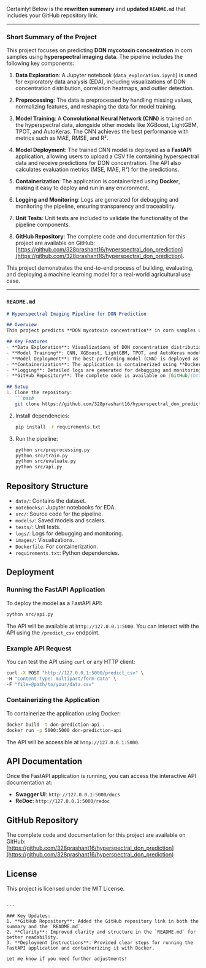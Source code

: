 Certainly! Below is the **rewritten summary** and **updated `README.md`** that includes your GitHub repository link.

---

### **Short Summary of the Project**

This project focuses on predicting **DON mycotoxin concentration** in corn samples using **hyperspectral imaging data**. The pipeline includes the following key components:

1. **Data Exploration**: A Jupyter notebook (`data_exploration.ipynb`) is used for exploratory data analysis (EDA), including visualizations of DON concentration distribution, correlation heatmaps, and outlier detection.

2. **Preprocessing**: The data is preprocessed by handling missing values, normalizing features, and reshaping the data for model training.

3. **Model Training**: A **Convolutional Neural Network (CNN)** is trained on the hyperspectral data, alongside other models like XGBoost, LightGBM, TPOT, and AutoKeras. The CNN achieves the best performance with metrics such as MAE, RMSE, and R².

4. **Model Deployment**: The trained CNN model is deployed as a **FastAPI** application, allowing users to upload a CSV file containing hyperspectral data and receive predictions for DON concentration. The API also calculates evaluation metrics (MSE, MAE, R²) for the predictions.

5. **Containerization**: The application is containerized using **Docker**, making it easy to deploy and run in any environment.

6. **Logging and Monitoring**: Logs are generated for debugging and monitoring the pipeline, ensuring transparency and traceability.

7. **Unit Tests**: Unit tests are included to validate the functionality of the pipeline components.

8. **GitHub Repository**: The complete code and documentation for this project are available on GitHub: [https://github.com/328prashant16/hyperspectral_don_prediction](https://github.com/328prashant16/hyperspectral_don_prediction).

This project demonstrates the end-to-end process of building, evaluating, and deploying a machine learning model for a real-world agricultural use case.

---

### **`README.md`**

```markdown
# Hyperspectral Imaging Pipeline for DON Prediction

## Overview
This project predicts **DON mycotoxin concentration** in corn samples using **hyperspectral imaging data**. The pipeline includes data exploration, preprocessing, model training, evaluation, and deployment using **FastAPI**. The complete code and documentation are available on GitHub: [https://github.com/328prashant16/hyperspectral_don_prediction](https://github.com/328prashant16/hyperspectral_don_prediction).

## Key Features
- **Data Exploration**: Visualizations of DON concentration distribution, correlation heatmaps, and outlier detection.
- **Model Training**: CNN, XGBoost, LightGBM, TPOT, and AutoKeras models are trained and evaluated.
- **Model Deployment**: The best-performing model (CNN) is deployed as a **FastAPI** application.
- **Containerization**: The application is containerized using **Docker** for easy deployment.
- **Logging**: Detailed logs are generated for debugging and monitoring.
- **GitHub Repository**: The complete code is available on [GitHub](https://github.com/328prashant16/hyperspectral_don_prediction).

## Setup
1. Clone the repository:
   ```bash
   git clone https://github.com/328prashant16/hyperspectral_don_prediction.git
   ```
2. Install dependencies:
   ```bash
   pip install -r requirements.txt
   ```
3. Run the pipeline:
   ```bash
   python src/preprocessing.py
   python src/train.py
   python src/evaluate.py
   python src/api.py
   ```

## Repository Structure
- `data/`: Contains the dataset.
- `notebooks/`: Jupyter notebooks for EDA.
- `src/`: Source code for the pipeline.
- `models/`: Saved models and scalers.
- `tests/`: Unit tests.
- `logs/`: Logs for debugging and monitoring.
- `images/`: Visualizations.
- `Dockerfile`: For containerization.
- `requirements.txt`: Python dependencies.

## Deployment
### Running the FastAPI Application
To deploy the model as a FastAPI API:
```bash
python src/api.py
```
The API will be available at `http://127.0.0.1:5000`. You can interact with the API using the `/predict_csv` endpoint.

### Example API Request
You can test the API using `curl` or any HTTP client:
```bash
curl -X POST "http://127.0.0.1:5000/predict_csv" \
-H "Content-Type: multipart/form-data" \
-F "file=@path/to/your/data.csv"
```

### Containerizing the Application
To containerize the application using Docker:
```bash
docker build -t don-prediction-api .
docker run -p 5000:5000 don-prediction-api
```
The API will be accessible at `http://127.0.0.1:5000`.

## API Documentation
Once the FastAPI application is running, you can access the interactive API documentation at:
- **Swagger UI**: `http://127.0.0.1:5000/docs`
- **ReDoc**: `http://127.0.0.1:5000/redoc`

## GitHub Repository
The complete code and documentation for this project are available on GitHub:  
[https://github.com/328prashant16/hyperspectral_don_prediction](https://github.com/328prashant16/hyperspectral_don_prediction)

## License
This project is licensed under the MIT License.
```

---

### Key Updates:
1. **GitHub Repository**: Added the GitHub repository link in both the summary and the `README.md`.
2. **Clarity**: Improved clarity and structure in the `README.md` for better readability.
3. **Deployment Instructions**: Provided clear steps for running the FastAPI application and containerizing it with Docker.

Let me know if you need further adjustments!